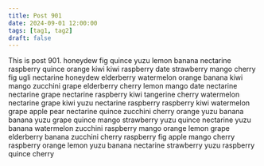 ```yaml
---
title: Post 901
date: 2024-09-01 12:00:00
tags: [tag1, tag2]
draft: false
---
```

This is post 901.
honeydew
fig
quince
yuzu
lemon
banana
nectarine
raspberry
quince
orange
kiwi
kiwi
raspberry
date
strawberry
mango
cherry
fig
ugli
nectarine
honeydew
elderberry
watermelon
orange
banana
kiwi
mango
zucchini
grape
elderberry
cherry
lemon
mango
date
nectarine
nectarine
grape
nectarine
raspberry
kiwi
tangerine
cherry
watermelon
nectarine
grape
kiwi
yuzu
nectarine
raspberry
raspberry
kiwi
watermelon
grape
apple
pear
nectarine
quince
zucchini
cherry
orange
yuzu
banana
banana
yuzu
grape
quince
mango
strawberry
yuzu
quince
nectarine
yuzu
banana
watermelon
zucchini
raspberry
mango
orange
lemon
grape
elderberry
banana
zucchini
cherry
raspberry
fig
apple
mango
cherry
raspberry
orange
lemon
yuzu
banana
nectarine
strawberry
yuzu
raspberry
quince
cherry
